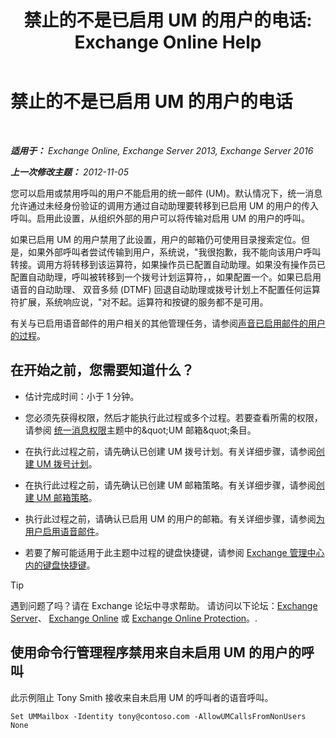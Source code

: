 ﻿---
title: '禁止的不是已启用 UM 的用户的电话: Exchange Online Help'
TOCTitle: 禁止的不是已启用 UM 的用户的电话
ms:assetid: 272ff4ab-b4d9-4647-98e2-7c171f9dfc3f
ms:mtpsurl: https://technet.microsoft.com/zh-cn/library/JJ673516(v=EXCHG.150)
ms:contentKeyID: 50490224
ms.date: 05/23/2018
mtps_version: v=EXCHG.150
ms.translationtype: MT
---

# 禁止的不是已启用 UM 的用户的电话

 

_**适用于：** Exchange Online, Exchange Server 2013, Exchange Server 2016_

_**上一次修改主题：** 2012-11-05_

您可以启用或禁用呼叫的用户不能启用的统一邮件 (UM)。默认情况下，统一消息允许通过未经身份验证的调用方通过自动助理要转移到已启用 UM 的用户的传入呼叫。启用此设置，从组织外部的用户可以将传输对启用 UM 的用户的呼叫。

如果已启用 UM 的用户禁用了此设置，用户的邮箱仍可使用目录搜索定位。但是，如果外部呼叫者尝试传输到用户，系统说，"我很抱歉，我不能向该用户呼叫转接。调用方将转移到该运算符，如果操作员已配置自动助理。如果没有操作员已配置自动助理，呼叫被转移到一个拨号计划运算符，，如果配置一个。如果已启用语音的自动助理、 双音多频 (DTMF) 回退自动助理或拨号计划上不配置任何运算符扩展，系统响应说，"对不起。运算符和按键的服务都不是可用。

有关与已启用语音邮件的用户相关的其他管理任务，请参阅[声音已启用邮件的用户的过程](voice-mail-enabled-user-procedures-exchange-2013-help.md)。

## 在开始之前，您需要知道什么？

  - 估计完成时间：小于 1 分钟。

  - 您必须先获得权限，然后才能执行此过程或多个过程。若要查看所需的权限，请参阅 [统一消息权限](unified-messaging-permissions-exchange-2013-help.md)主题中的\&quot;UM 邮箱\&quot;条目。

  - 在执行此过程之前，请先确认已创建 UM 拨号计划。有关详细步骤，请参阅[创建 UM 拨号计划](create-a-um-dial-plan-exchange-2013-help.md)。

  - 在执行此过程之前，请先确认已创建 UM 邮箱策略。有关详细步骤，请参阅[创建 UM 邮箱策略](create-a-um-mailbox-policy-exchange-2013-help.md)。

  - 执行此过程之前，请确认已启用 UM 的用户的邮箱。有关详细步骤，请参阅[为用户启用语音邮件](enable-a-user-for-voice-mail-exchange-2013-help.md)。

  - 若要了解可能适用于此主题中过程的键盘快捷键，请参阅 [Exchange 管理中心内的键盘快捷键](keyboard-shortcuts-in-the-exchange-admin-center-exchange-online-protection-help.md)。

> [!TIP]  
> 遇到问题了吗？请在 Exchange 论坛中寻求帮助。 请访问以下论坛：<a href="https://go.microsoft.com/fwlink/p/?linkid=60612">Exchange Server</a>、 <a href="https://go.microsoft.com/fwlink/p/?linkid=267542">Exchange Online</a> 或 <a href="https://go.microsoft.com/fwlink/p/?linkid=285351">Exchange Online Protection</a>。.


## 使用命令行管理程序禁用来自未启用 UM 的用户的呼叫

此示例阻止 Tony Smith 接收来自未启用 UM 的呼叫者的语音呼叫。

    Set UMMailbox -Identity tony@contoso.com -AllowUMCallsFromNonUsers None

